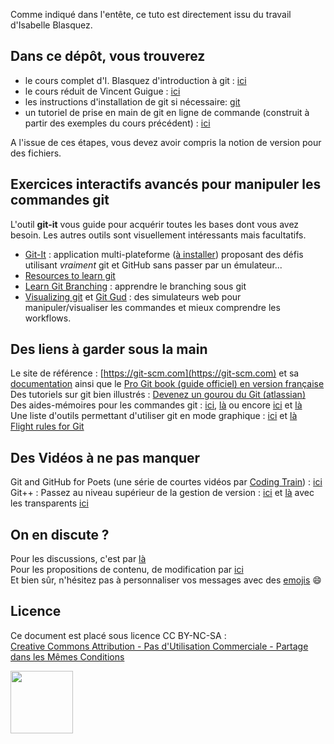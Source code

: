 Comme indiqué dans l'entête, ce tuto est directement issu du travail d'Isabelle Blasquez.

## Dans ce dépôt, vous trouverez  

* le cours complet d'I. Blasquez d'introduction à git : [ici](git_Introduction.pdf)
* le cours réduit de Vincent Guigue : [ici](git-vg.pdf) 
* les instructions d'installation de git si nécessaire: [git](https://git-scm.com)
* un tutoriel de prise en main de git en ligne de commande (construit à partir des exemples du cours précédent) : [ici](git/git_premierspas.md) 

A l'issue de ces étapes, vous devez avoir compris la notion de version pour des fichiers.

## Exercices interactifs avancés pour manipuler les commandes git

L'outil **git-it** vous guide pour acquérir toutes les bases dont vous avez besoin. Les autres outils sont visuellement intéressants mais facultatifs.

* [Git-It](https://github.com/jlord/git-it-electron) : application multi-plateforme ([à installer](https://github.com/jlord/git-it-electron/releases/latest)) proposant des défis utilisant *vraiment* git et GitHub sans passer par un émulateur...
* [Resources to learn git](https://try.github.io)
* [Learn Git Branching](http://learngitbranching.js.org/) : apprendre le branching sous git
* [Visualizing git](http://git-school.github.io/visualizing-git) et [Git Gud](https://nic-hartley.github.io/git-gud) : des simulateurs web pour manipuler/visualiser les commandes et mieux comprendre les workflows.


## Des liens à garder sous la main

Le site de référence : [https://git-scm.com](https://git-scm.com) et sa [documentation]((https://git-scm.com/doc)) ainsi que le [Pro Git book (guide officiel) en version française](https://git-scm.com/book/fr/v2)  
Des tutoriels sur git bien illustrés : [Devenez un gourou du Git (atlassian)](https://fr.atlassian.com/git/tutorials/)  
Des aides-mémoires pour les commandes git : [ici](https://services.github.com/on-demand/downloads/github-git-cheat-sheet.pdf), [là](https://education.github.com/git-cheat-sheet-education.pdf) ou encore [ici](https://zeroturnaround.com/rebellabs/git-commands-and-best-practices-cheat-sheet/) et [là](https://www.git-tower.com/blog/git-cheat-sheet)  
Une liste d'outils permettant d'utiliser git en mode graphique : [ici](https://git-scm.com/downloads/guis) et [là](https://git.wiki.kernel.org/index.php/InterfacesFrontendsAndTools#Graphical_Interfaces)  
[Flight rules for Git](https://github.com/k88hudson/git-flight-rules)

## Des Vidéos à ne pas manquer
   
Git and GitHub for Poets (une série de courtes vidéos par [Coding Train](https://twitter.com/thecodingtrain)) : [ici](https://www.youtube.com/playlist?list=PLRqwX-V7Uu6ZF9C0YMKuns9sLDzK6zoiV)  
Git++ : Passez au niveau supérieur de la gestion de version : [ici](https://www.youtube.com/watch?v=m0_C2cfM9IM) et [là](https://www.youtube.com/watch?v=rt-9mPaYtKo) avec les transparents [ici](http://webadeo.github.io/git-simpler-better-faster-stronger/#1.0)


## On en discute ?
Pour les discussions, c'est par [là](https://github.com/iblasquez/tuto_git/issues)  
Pour les propositions de contenu, de modification par [ici](https://github.com/iblasquez/tuto_git/pulls)  
Et bien sûr, n'hésitez pas à personnaliser vos messages avec des [emojis](http://www.webpagefx.com/tools/emoji-cheat-sheet/) :smile:

## Licence

Ce document est placé sous licence CC BY-NC-SA :  
[Creative Commons
Attribution - Pas d'Utilisation Commerciale - Partage dans les Mêmes Conditions](https://creativecommons.org/licenses/by-nc-sa/4.0/)

<img src="https://licensebuttons.net/l/by-nc-sa/3.0/88x31.png" width="100">

